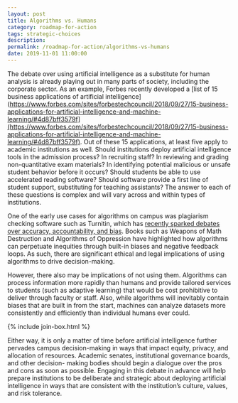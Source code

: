 ```yaml
---
layout: post
title: Algorithms vs. Humans
category: roadmap-for-action
tags: strategic-choices
description:
permalink: /roadmap-for-action/algorithms-vs-humans
date: 2019-11-01 11:00:00
---
```


The debate over using artificial intelligence as a substitute for human analysis is already playing out in many parts of society, including the corporate sector. As an example, Forbes recently developed a [list of 15 business applications of artificial intelligence](https://www.forbes.com/sites/forbestechcouncil/2018/09/27/15-business-applications-for-artificial-intelligence-and-machine-learning/#4d87bff3579f](https://www.forbes.com/sites/forbestechcouncil/2018/09/27/15-business-applications-for-artificial-intelligence-and-machine-learning/#4d87bff3579f). Out of these 15 applications, at least five apply to academic institutions as well. Should institutions deploy artificial intelligence tools in the admission process? In recruiting staff? In reviewing and grading non-quantitative exam materials? In identifying potential malicious or unsafe student behavior before it occurs? Should students be able to use accelerated reading software? Should software provide a first line of student support, substituting for teaching assistants? The answer to each of these questions is complex and will vary across and within types of institutions.

One of the early use cases for algorithms on campus was plagiarism checking software such as Turnitin, which has [recently sparked debates over accuracy, accountability, and bias](https://www.insidehighered.com/news/2017/06/19/anti-turnitin-manifesto-calls-resistance-some-technology-digital-age). Books such as Weapons of Math Destruction and Algorithms of Oppression have highlighted how algorithms can perpetuate inequities through built-in biases and negative feedback loops. As such, there are significant ethical and legal implications of using algorithms to drive decision-making.

However, there also may be implications of not using them. Algorithms can process information more rapidly than humans and provide tailored services to students (such as adaptive learning) that would be cost prohibitive to deliver through faculty or staff. Also, while algorithms will inevitably contain biases that are built in from the start, machines can analyze datasets more consistently and efficiently than individual humans ever could.

{% include join-box.html %}

Either way, it is only a matter of time before artificial intelligence further pervades campus decision-making in ways that impact equity, privacy, and allocation of resources. Academic senates, institutional governance boards, and other decision- making bodies should begin a dialogue over the pros and cons as soon as possible. Engaging in this debate in advance will help prepare institutions to be deliberate and strategic about deploying artificial intelligence in ways that are consistent with the institution’s culture, values, and risk tolerance.

